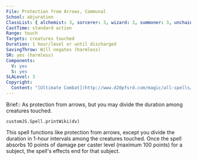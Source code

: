 ```yaml
---
File: Protection from Arrows, Communal
School: abjuration
ClassList: { alchemist: 3, sorcerer: 3, wizard: 3, summoner: 3, unchained summoner: 3, psychic: 3 }
CastTime: standard action
Range: touch
Targets: creatures touched
Duration: 1 hour/level or until discharged
SavingThrow: Will negates (harmless)
SR: yes (harmless)
Components:
  V: yes
  S: yes
SLALevel: 3
Copyright:
  Content: "[Ultimate Combat](http://www.d20pfsrd.com/magic/all-spells/p/protection-from-arrows#TOC-Protection-from-Arrows-Communal)"
---
```

Brief:: As protection from arrows, but you may divide the duration among creatures touched.

```dataviewjs
customJS.Spell.printWiki(dv)
```

This spell functions like protection from arrows, except you divide the duration in 1-hour intervals among the creatures touched. Once the spell absorbs 10 points of damage per caster level (maximum 100 points) for a subject, the spell's effects end for that subject.
